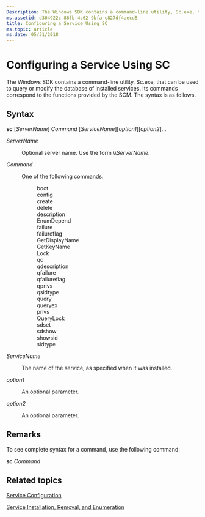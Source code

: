 ```yaml
---
Description: The Windows SDK contains a command-line utility, Sc.exe, that can be used to query or modify the database of installed services. Its commands correspond to the functions provided by the SCM. The syntax is as follows.
ms.assetid: d304922c-86fb-4c62-9bfa-c827df4aecd8
title: Configuring a Service Using SC
ms.topic: article
ms.date: 05/31/2018
---
```


# Configuring a Service Using SC

The Windows SDK contains a command-line utility, Sc.exe, that can be used to query or modify the database of installed services. Its commands correspond to the functions provided by the SCM. The syntax is as follows.

## Syntax

**sc** \[*ServerName*\] *Command* \[*ServiceName*\]\[*option1*\]\[*option2*\]...

<dl> <dt>

<span id="ServerName"></span><span id="servername"></span><span id="SERVERNAME"></span>*ServerName*
</dt> <dd>

Optional server name. Use the form \\\\*ServerName*.

</dd> <dt>

<span id="Command"></span><span id="command"></span><span id="COMMAND"></span>*Command*
</dt> <dd>

One of the following commands:

<dl> <dd>boot</dd> <dd>config</dd> <dd>create</dd> <dd>delete</dd> <dd>description</dd> <dd>EnumDepend</dd> <dd>failure</dd> <dd>failureflag</dd> <dd>GetDisplayName</dd> <dd>GetKeyName</dd> <dd>Lock</dd> <dd>qc</dd> <dd>qdescription</dd> <dd>qfailure</dd> <dd>qfailureflag</dd> <dd>qprivs</dd> <dd>qsidtype</dd> <dd>query</dd> <dd>queryex</dd> <dd>privs</dd> <dd>QueryLock</dd> <dd>sdset</dd> <dd>sdshow</dd> <dd>showsid</dd> <dd>sidtype</dd> </dl> </dd> <dt>

<span id="ServiceName"></span><span id="servicename"></span><span id="SERVICENAME"></span>*ServiceName*
</dt> <dd>

The name of the service, as specified when it was installed.

</dd> <dt>

<span id="option1"></span><span id="OPTION1"></span>*option1*
</dt> <dd>

An optional parameter.

</dd> <dt>

<span id="option2"></span><span id="OPTION2"></span>*option2*
</dt> <dd>

An optional parameter.

</dd> </dl>

## Remarks

To see complete syntax for a command, use the following command:

**sc** *Command*

## Related topics

<dl> <dt>

[Service Configuration](service-configuration.md)
</dt> <dt>

[Service Installation, Removal, and Enumeration](service-installation-removal-and-enumeration.md)
</dt> </dl>

 

 



